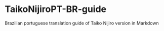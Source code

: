 # TaikoNijiroPT-BR-guide
Brazilian portuguese translation guide of Taiko Nijiro version in Markdown 
